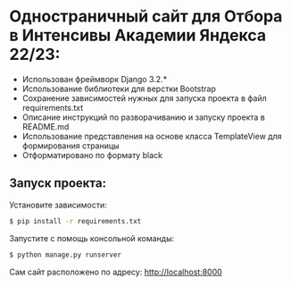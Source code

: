 # Одностраничный сайт для Отбора в Интенсивы Академии Яндекса 22/23:
 - Использован фреймворк Django 3.2.* 
 - Использование библиотеки для верстки Bootstrap
 - Сохранение зависимостей нужных для запуска проекта в файл requirements.txt
 - Описание инструкций по разворачиванию и запуску проекта в README.md
 - Использование представления на основе класса TemplateView для формирования страницы 
 - Отформатировано по формату black

## Запуск проекта:

Установите зависимости:
```bash
$ pip install -r requirements.txt
```
Запустите с помощь консольной команды:    
```bash
$ python manage.py runserver
```
    
Сам сайт расположено по адресу: [http://localhost:8000](http://localhost:8000)
